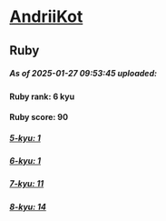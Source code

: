 # [AndriiKot](https://www.codewars.com/users/AndriiKot) 
## Ruby

##### As of 2025-01-27 09:53:45 uploaded:

#### Ruby rank: 6 kyu

#### Ruby score: 90

##### [5-kyu: 1](https://github.com/AndriiKot/Ruby__CodeWars/tree/main/kyu-5)

##### [6-kyu: 1](https://github.com/AndriiKot/Ruby__CodeWars/tree/main/kyu-6)

##### [7-kyu: 11](https://github.com/AndriiKot/Ruby__CodeWars/tree/main/kyu-7)

##### [8-kyu: 14](https://github.com/AndriiKot/Ruby__CodeWars/tree/main/kyu-8)


